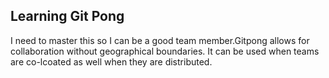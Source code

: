 ## Learning Git Pong
I need to master this so I can be a good team member.Gitpong allows for collaboration without geographical boundaries. It can be used when teams are co-lcoated as well when they are distributed.